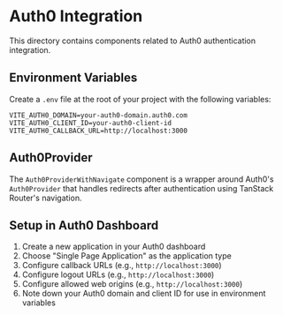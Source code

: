 # Auth0 Integration

This directory contains components related to Auth0 authentication integration.

## Environment Variables

Create a `.env` file at the root of your project with the following variables:

```
VITE_AUTH0_DOMAIN=your-auth0-domain.auth0.com
VITE_AUTH0_CLIENT_ID=your-auth0-client-id
VITE_AUTH0_CALLBACK_URL=http://localhost:3000
```

## Auth0Provider

The `Auth0ProviderWithNavigate` component is a wrapper around Auth0's `Auth0Provider` that handles redirects after authentication using TanStack Router's navigation.

## Setup in Auth0 Dashboard

1. Create a new application in your Auth0 dashboard
2. Choose "Single Page Application" as the application type
3. Configure callback URLs (e.g., `http://localhost:3000`)
4. Configure logout URLs (e.g., `http://localhost:3000`)
5. Configure allowed web origins (e.g., `http://localhost:3000`)
6. Note down your Auth0 domain and client ID for use in environment variables 